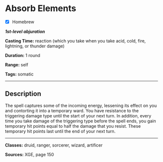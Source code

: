# Absorb Elements

- [x] Homebrew

***1st-level abjuration***

**Casting Time:** reaction (which you take when you take acid, cold, fire, lightning, or thunder damage)

**Duration:** 1 round

**Range:** self

**Tags:** somatic

---

## Description
The spell captures some of the incoming energy, lessening its effect on you and contorting it into a temporary ward. You have resistance to the triggering damage type until the start of your next turn. In addition, every time you take damage of the triggering type before the spell ends, you gain temporary hit points equal to half the damage that you resist. These temporary hit points last until the end of your next turn.

---

**Classes:** druid, ranger, sorcerer, wizard, artificer

**Sources:** XGE, page 150
